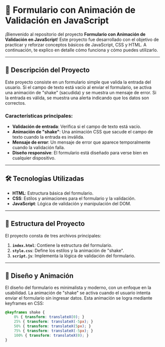 # 🎯 Formulario con Animación de Validación en JavaScript

¡Bienvenido al repositorio del proyecto **Formulario con Animación de Validación en JavaScript**! Este proyecto fue desarrollado con el objetivo de practicar y reforzar conceptos básicos de JavaScript, CSS y HTML. A continuación, te explico en detalle cómo funciona y cómo puedes utilizarlo.

---

## 🚀 Descripción del Proyecto

Este proyecto consiste en un formulario simple que valida la entrada del usuario. Si el campo de texto está vacío al enviar el formulario, se activa una animación de "shake" (sacudida) y se muestra un mensaje de error. Si la entrada es válida, se muestra una alerta indicando que los datos son correctos.

### Características principales:
- **Validación de entrada**: Verifica si el campo de texto está vacío.
- **Animación de "shake"**: Una animación CSS que sacude el campo de texto cuando la entrada es inválida.
- **Mensaje de error**: Un mensaje de error que aparece temporalmente cuando la validación falla.
- **Diseño responsive**: El formulario está diseñado para verse bien en cualquier dispositivo.

---

## 🛠️ Tecnologías Utilizadas

- **HTML**: Estructura básica del formulario.
- **CSS**: Estilos y animaciones para el formulario y la validación.
- **JavaScript**: Lógica de validación y manipulación del DOM.

---

## 📂 Estructura del Proyecto

El proyecto consta de tres archivos principales:

1. **`index.html`**: Contiene la estructura del formulario.
2. **`style.css`**: Define los estilos y la animación de "shake".
3. **`script.js`**: Implementa la lógica de validación del formulario.

---

## 🎨 Diseño y Animación

El diseño del formulario es minimalista y moderno, con un enfoque en la usabilidad. La animación de "shake" se activa cuando el usuario intenta enviar el formulario sin ingresar datos. Esta animación se logra mediante keyframes en CSS:

```css
@keyframes shake {
    0% { transform: translateX(0); }
    25% { transform: translateX(-5px); }
    50% { transform: translateX(5px); }
    75% { transform: translateX(-5px); }
    100% { transform: translateX(0); }
}
````
